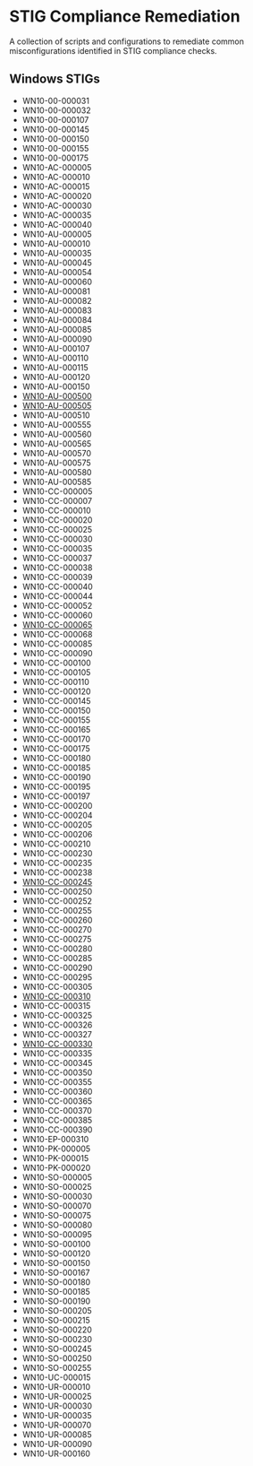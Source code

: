 # STIG Compliance Remediation

A collection of scripts and configurations to remediate common misconfigurations identified in STIG compliance checks.

## Windows STIGs
- WN10-00-000031  
- WN10-00-000032  
- WN10-00-000107  
- WN10-00-000145  
- WN10-00-000150  
- WN10-00-000155  
- WN10-00-000175  
- WN10-AC-000005  
- WN10-AC-000010  
- WN10-AC-000015  
- WN10-AC-000020  
- WN10-AC-000030  
- WN10-AC-000035  
- WN10-AC-000040  
- WN10-AU-000005  
- WN10-AU-000010  
- WN10-AU-000035  
- WN10-AU-000045  
- WN10-AU-000054  
- WN10-AU-000060  
- WN10-AU-000081  
- WN10-AU-000082  
- WN10-AU-000083  
- WN10-AU-000084  
- WN10-AU-000085  
- WN10-AU-000090  
- WN10-AU-000107  
- WN10-AU-000110  
- WN10-AU-000115  
- WN10-AU-000120  
- WN10-AU-000150  
- [WN10-AU-000500](stig/windows/WN10-AU-000500.md)  
- [WN10-AU-000505](windows/WN10-AU-000505.ps1)  
- WN10-AU-000510  
- WN10-AU-000555  
- WN10-AU-000560  
- WN10-AU-000565  
- WN10-AU-000570  
- WN10-AU-000575  
- WN10-AU-000580  
- WN10-AU-000585  
- WN10-CC-000005  
- WN10-CC-000007  
- WN10-CC-000010  
- WN10-CC-000020  
- WN10-CC-000025  
- WN10-CC-000030  
- WN10-CC-000035  
- WN10-CC-000037  
- WN10-CC-000038  
- WN10-CC-000039  
- WN10-CC-000040  
- WN10-CC-000044  
- WN10-CC-000052  
- WN10-CC-000060  
- [WN10-CC-000065](windows/WN10-CC-000065.ps1)  
- WN10-CC-000068  
- WN10-CC-000085  
- WN10-CC-000090  
- WN10-CC-000100  
- WN10-CC-000105  
- WN10-CC-000110  
- WN10-CC-000120  
- WN10-CC-000145  
- WN10-CC-000150  
- WN10-CC-000155  
- WN10-CC-000165  
- WN10-CC-000170  
- WN10-CC-000175  
- WN10-CC-000180  
- WN10-CC-000185  
- WN10-CC-000190  
- WN10-CC-000195  
- WN10-CC-000197  
- WN10-CC-000200  
- WN10-CC-000204  
- WN10-CC-000205  
- WN10-CC-000206  
- WN10-CC-000210  
- WN10-CC-000230  
- WN10-CC-000235  
- WN10-CC-000238  
- [WN10-CC-000245](windows/WN10-CC-000245.ps1)  
- WN10-CC-000250  
- WN10-CC-000252  
- WN10-CC-000255  
- WN10-CC-000260  
- WN10-CC-000270  
- WN10-CC-000275  
- WN10-CC-000280  
- WN10-CC-000285  
- WN10-CC-000290  
- WN10-CC-000295  
- WN10-CC-000305  
- [WN10-CC-000310](windows/WN10-CC-000310.ps1)  
- WN10-CC-000315  
- WN10-CC-000325  
- WN10-CC-000326  
- WN10-CC-000327  
- [WN10-CC-000330](windows/WN10-CC-000330.ps1)  
- WN10-CC-000335  
- WN10-CC-000345  
- WN10-CC-000350  
- WN10-CC-000355  
- WN10-CC-000360  
- WN10-CC-000365  
- WN10-CC-000370  
- WN10-CC-000385  
- WN10-CC-000390  
- WN10-EP-000310  
- WN10-PK-000005  
- WN10-PK-000015  
- WN10-PK-000020  
- WN10-SO-000005  
- WN10-SO-000025  
- WN10-SO-000030  
- WN10-SO-000070  
- WN10-SO-000075  
- WN10-SO-000080  
- WN10-SO-000095  
- WN10-SO-000100  
- WN10-SO-000120  
- WN10-SO-000150  
- WN10-SO-000167  
- WN10-SO-000180  
- WN10-SO-000185  
- WN10-SO-000190  
- WN10-SO-000205  
- WN10-SO-000215  
- WN10-SO-000220  
- WN10-SO-000230  
- WN10-SO-000245  
- WN10-SO-000250  
- WN10-SO-000255  
- WN10-UC-000015  
- WN10-UR-000010  
- WN10-UR-000025  
- WN10-UR-000030  
- WN10-UR-000035  
- WN10-UR-000070  
- WN10-UR-000085  
- WN10-UR-000090  
- WN10-UR-000160  
